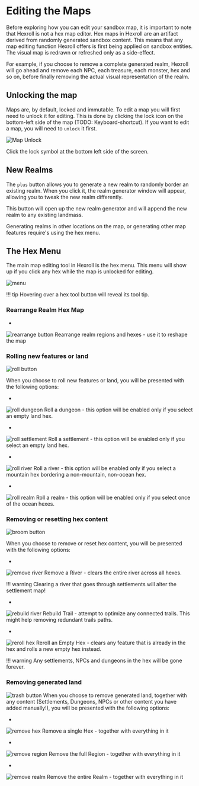 # Editing the Maps

Before exploring how you can edit your sandbox map, it is important to note that Hexroll is not a hex map editor. Hex maps in Hexroll are an artifact derived from randomly generated sandbox content. This means that any map editing function Hexroll offers is first being applied on sandbox entities. The visual map is redrawn or refreshed only as a side-effect.

For example, if you choose to remove a complete generated realm, Hexroll will go ahead and remove each NPC, each treasure, each monster, hex and so on, before finally removing the actual visual representation of the realm.

## Unlocking the map

Maps are, by default, locked and immutable. To edit a map
you will first need to unlock it for editing. This is done
by clicking the lock icon on the bottom-left side of the map (TODO: Keyboard-shortcut).
If you want to edit a map, you will need to `unlock` it first.

![Map Unlock](/images/unlock.jpg)

Click the lock symbol at the bottom left side of the screen.

## New Realms

The `plus` button allows you to generate a new realm to randomly border an existing realm. When you click it, the realm generator window will appear, allowing you to tweak the new realm differently.

This button will open up the new realm generator and will append the new realm to any existing landmass.

Generating realms in other locations on the map, or generating other map features require's using the hex menu.

## The Hex Menu

The main map editing tool in Hexroll is the hex menu. This menu will show up if you click any hex while the map is unlocked for editing.


![menu](/images/menu.svg)

!!! tip
    Hovering over a hex tool button will reveal its tool tip.

### Rearrange Realm Hex Map

*
![rearrange button](/images/button_rearrange.png)
Rearrange realm regions and hexes - use it to reshape the map



### Rolling new features or land
![roll button](/images/button_roll.png)

When you choose to roll new features or land, you will be presented with the following options:

* 
![roll dungeon](/images/button_dungeon.png)
Roll a dungeon - this option will be enabled only if you select an empty land hex.

*  
![roll settlement](/images/button_settlement.png)
Roll a settlement - this option will be enabled only if you select an empty land hex.
 
*  
![roll river](/images/button_river.png)
Roll a river - this option will be enabled only if you select a mountain hex bordering a non-mountain, non-ocean hex.


*  
![roll realm](/images/button_realm.png)
Roll a realm - this option will be enabled only if you select once of the ocean hexes.

### Removing or resetting hex content
![broom button](/images/button_broom.png)

When you choose to remove or reset hex content, you will be presented with the following options:


*  
![remove river](/images/button_river.png)
Remove a River - clears the entire river across all hexes.

!!! warning
    Clearing a river that goes through settlements will alter the settlement
    map!
 
*  
![rebuild river](/images/button_trail.png)
Rebuild Trail - attempt to optimize any connected trails. This might help
removing redundant trails paths.

*  
![reroll hex](/images/button_feature.png)
Reroll an Empty Hex - clears any feature that is already in the hex and rolls a
new empty hex instead.

!!! warning
    Any settlements, NPCs and dungeons in the hex will be gone forever.


### Removing generated land
![trash button](/images/button_trash.png)
When you choose to remove generated land, together with any content (Settlements, Dungeons, NPCs or other content you have added manually!), you will be presented with the following options:

*  
![remove hex](/images/button_hex.png)
Remove a single Hex - together with everything in it

*  
![remove region](/images/button_region.png)
Remove the full Region - together with everything in it

*  
![remove realm](/images/button_realm.png)
Remove the entire Realm - together with everything in it

